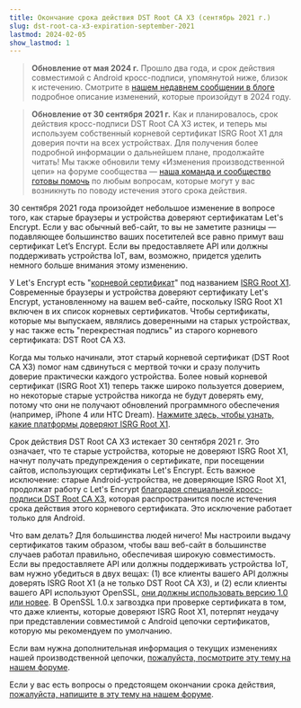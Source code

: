 ```yaml
---
title: Окончание срока действия DST Root CA X3 (сентябрь 2021 г.)
slug: dst-root-ca-x3-expiration-september-2021
lastmod: 2024-02-05
show_lastmod: 1
---
```


> **Обновление от мая 2024 г.** Прошло два года, и срок действия совместимой с Android кросс-подписи, упомянутой ниже, близок к истечению. Смотрите в [нашем недавнем сообщении в блоге](https://letsencrypt.org/2023/07/10/cross-sign-expiration) подробное описание изменений, которые произойдут в 2024 году.

> **Обновление от 30 сентября 2021 г.** Как и планировалось, срок действия кросс-подписи DST Root CA X3 истек, и теперь мы используем собственный корневой сертификат ISRG Root X1 для доверия почти на всех устройствах. Для получения более подробной информации о дальнейшем плане, продолжайте читать! Мы также обновили тему «Изменения производственной цепи» на форуме сообщества — [наша команда и сообщество готовы помочь](https://community.letsencrypt.org/t/production-chain-changes/150739/4) по любым вопросам, которые могут у вас возникнуть по поводу истечения этого срока действия.

30 сентября 2021 года произойдет небольшое изменение в вопросе того, как старые браузеры и устройства доверяют сертификатам Let's Encrypt. Если у вас обычный веб-сайт, то вы не заметите разницы — подавляющее большинство ваших посетителей все равно примут ваш сертификат Let’s Encrypt. Если вы предоставляете API или должны поддерживать устройства IoT, вам, возможно, придется уделить немного больше внимания этому изменению.

У Let's Encrypt есть "[корневой сертификат][]" под названием [ISRG Root X1][]. Современные браузеры и устройства доверяют сертификату Let's Encrypt, установленному на вашем веб-сайте, поскольку ISRG Root X1 включен в их список корневых сертификатов. Чтобы сертификаты, которые мы выпускаем, являлись доверенными на старых устройствах, у нас также есть "перекрестная подпись" из старого корневого сертификата: DST Root CA X3.

Когда мы только начинали, этот старый корневой сертификат (DST Root CA X3) помог нам сдвинуться с мертвой точки и сразу получить доверие практически каждого устройства. Более новый корневой сертификат (ISRG Root X1) теперь также широко пользуется доверием, но некоторые старые устройства никогда не будут доверять ему, потому что они не получают обновлений программного обеспечения (например, iPhone 4 или HTC Dream). [Нажмите здесь, чтобы узнать, какие платформы доверяют ISRG Root X1][compatibility].

Срок действия DST Root CA X3 истекает 30 сентября 2021 г. Это означает, что те старые устройства, которые не доверяют ISRG Root X1, начнут получать предупреждения о сертификате, при посещении сайтов, использующих сертификаты Let's Encrypt. Есть важное исключение: старые Android-устройства, не доверяющие ISRG Root X1, продолжат работу с Let's Encrypt [благодаря специальной кросс-подписи DST Root CA X3][cross-sign], которая распространится после истечения срока действия этого корневого сертификата. Это исключение работает только для Android.

Что вам делать? Для большинства людей ничего! Мы настроили выдачу сертификатов таким образом, чтобы ваш веб-сайт в большинстве случаев работал правильно, обеспечивая широкую совместимость. Если вы предоставляете API или должны поддерживать устройства IoT, вам нужно убедиться в двух вещах: (1) все клиенты вашего API должны доверять ISRG Root X1 (а не только DST Root CA X3), и (2) если клиенты вашего API используют OpenSSL, [они должны использовать версию 1.0 или новее][openssl]. В OpenSSL 1.0.x загвоздка при проверке сертификата в том, что даже клиенты, которые доверяют ISRG Root X1, потерпят неудачу при представлении совместимой с Android цепочки сертификатов, которую мы рекомендуем по умолчанию.

Если вам нужна дополнительная информация о текущих изменениях нашей производственной цепочки, [пожалуйста, посмотрите эту тему на нашем форуме][production].

Если у вас есть вопросы о предстоящем окончании срока действия, [пожалуйста, напишите в эту тему на нашем форуме][forum].

[корневой сертификат]: /docs/glossary/#def-root
[ISRG Root X1]: /certificates/
[cross-sign]: /2020/12/21/extending-android-compatibility.html
[openssl]: https://community.letsencrypt.org/t/openssl-client-compatibility-changes-for-let-s-encrypt-certificates/143816
[forum]: https://community.letsencrypt.org/t/help-thread-for-dst-root-ca-x3-expiration-september-2021/149190
[compatibility]: /docs/cert-compat/
[production]: https://community.letsencrypt.org/t/production-chain-changes/150739
